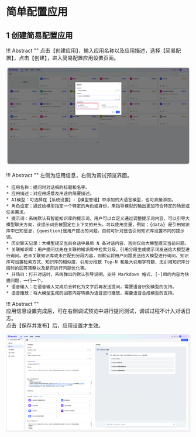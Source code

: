# 简单配置应用

## 1 创建简易配置应用

!!! Abstract ""
    点击【创建应用】，输入应用名称以及应用描述，选择【简易配置】，点击【创建】，进入简易配置应用设置页面。

![选择应用类型](../../img/app/selectAppType.png)

!!! Abstract ""
    左侧为应用信息，右侧为调试预览界面。   

    * 应用名称：提问时对话框的标题和名字。
    * 应用描述：对应用场景及用途的简要描述。
    * AI模型：可选择在【系统设置】-【模型管理】中添加的大语言模型，也可直接添加。
    * 角色设定：通过给模型指定一个特定的角色或身份，来指导模型的输出更加符合特定的场景或任务需求。
    * 提示词：系统默认有智能知识库的提示词，用户可以自定义通过调整提示词内容，可以引导大模型聊天方向，该提示词会被固定在上下文的开头。可以使用变量，例如：{data} 是引用知识库中已知信息，{question}是用户提出的问题。目前可针对是否引用知识库设置不同的提示词。
    * 历史聊天记录：大模型提交当前会话中最后 N 条对话内容，否则仅向大模型提交当前问题。
    * 关联知识库：用户提问优先在关联的知识库中检索分段，引用分段生成提示词发送给大模型进行询问。若未关联知识库或未匹配到分段内容，则默认将用户问题发送给大模型进行询问。知识库可设置检索方式、知识库的相似度，引用分段数 Top-N 和最大引用字符数、无引用知识库分段时的回答策略以及是否进行问题优化等。
    * 开场白：打开对话时，系统弹出的默认引导说明。支持 Markdown 格式，[-]后的内容为快捷问题，一行一个。
    * 语音输入：在语音输入完成后会转化为文字后再发送提问，需要语音识别模型的支持。
    * 语音播放：将大模型生成的回答内容转换为语音进行播放，需要语音合成模型的支持。


!!! Abstract ""   
    应用信息设置完成后，可在右侧调试预览中进行提问测试，调试过程不计入对话日志。</br>
    点击【保存并发布】后，应用设置才生效。

![应用设置](../../img/app/app_setting.png)



